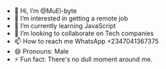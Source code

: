 - 👋 Hi, I’m @MuEl-byte
- 👀 I’m interested in getting a remote job 
- 🌱 I’m currently learning JavaScript 
- 💞️ I’m looking to collaborate on Tech companies 
- 📫 How to reach me WhatsApp +2347041367375
- 😄 Pronouns: Male
- ⚡ Fun fact: There's no dull moment around me.

<!---
MuEl-byte/MuEl-byte is a ✨ special ✨ repository because its `README.md` (this file) appears on your GitHub profile.
You can click the Preview link to take a look at your changes.
--->
